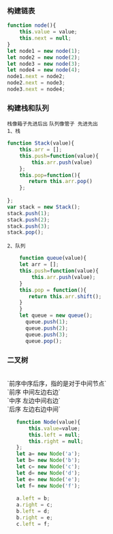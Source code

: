 ### 构建链表

```javascript
function node(){
    this.value = value;
    this.next = null;
}
let node1 = new node(1);
let node2 = new node(2);
let node3 = new node(3);
let node4 = new node(4);
node1.next = node2;
node2.next = node3;
node3.next = node4;
```
### 构建栈和队列
`栈像箱子先进后出`
`队列像管子 先进先出`</br>
`1、栈`
```javascript
function Stack(value){
    this.arr = [];
    this.push=function(value){
        this.arr.push(value)
    };
    this.pop=function(){
       return this.arr.pop()
    };
    
};
var stack = new Stack();
stack.push(1);
stack.push(2);
stack.push(3);
stack.pop();

```

`2、队列`

```javascript
    function queue(value){
    let arr = [];
    this.push=function(value){
        this.arr.push(value);
    }
    this.pop = function(){
       return this.arr.shift();
    }
    }
    let queue = new queue();
      queue.push(1);
      queue.push(2);
      queue.push(3);
      queue.pop();
```

### 二叉树
</br>
`前序中序后序，指的是对于中间节点`</br>
 `前序 中间左边右边`</br>
 `中序 左边中间右边`</br>
 `后序 左边右边中间`</br>
 
 ```javascript
    function Node(value){
        this.value=value;
        this.left = null;
        this.right = null;
    };
    let a= new Node('a');
    let b= new Node('b');
    let c= new Node('c');
    let d= new Node('d');
    let e= new Node('e');
    let f= new Node('f');
    
    a.left = b;
    a.right = c;
    b.left = d;
    b.right = e;
    c.left = f;
    
 ```